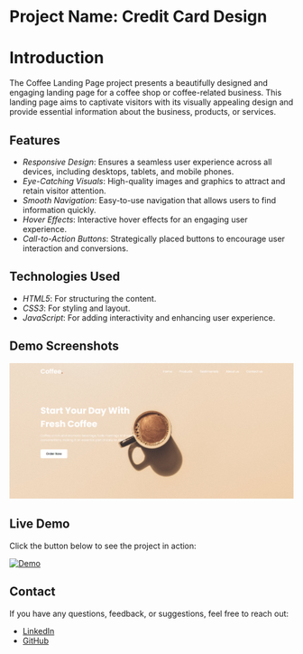 # Project Name: Credit Card Design

# Introduction

The Coffee Landing Page project presents a beautifully designed and engaging landing page for a coffee shop or coffee-related business. This landing page aims to captivate visitors with its visually appealing design and provide essential information about the business, products, or services.

## Features

- *Responsive Design*: Ensures a seamless user experience across all devices, including desktops, tablets, and mobile phones.
- *Eye-Catching Visuals*: High-quality images and graphics to attract and retain visitor attention.
- *Smooth Navigation*: Easy-to-use navigation that allows users to find information quickly.
- *Hover Effects*: Interactive hover effects for an engaging user experience.
- *Call-to-Action Buttons*: Strategically placed buttons to encourage user interaction and conversions.

## Technologies Used

- *HTML5*: For structuring the content.
- *CSS3*: For styling and layout.
- *JavaScript*: For adding interactivity and enhancing user experience.

## Demo Screenshots

![Demo Screenshot](https://github.com/Daniish-Qureshi/Coffee-Lading-Page/blob/main/demo.png)

## Live Demo

Click the button below to see the project in action:

[![Demo](https://img.shields.io/badge/LIVE-DEMO-black)](https://daniish-qureshi.github.io/Coffee-Lading-Page/)

## Contact

If you have any questions, feedback, or suggestions, feel free to reach out:

- [LinkedIn](https://www.linkedin.com/in/danishqureshi786)
- [GitHub](https://github.com/Daniish-Qureshi)
